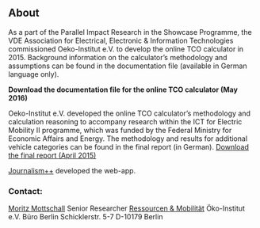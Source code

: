 ## About

As a part of the Parallel Impact Research in the Showcase Programme, the VDE Association for Electrical, Electronic & Information Technologies commissioned Oeko-Institut e.V. to develop the online TCO calculator in 2015. Background information on the calculator’s methodology and assumptions can be found in the documentation file (available in German language only). 

**Download the documentation file for the online TCO calculator (May 2016)**

Oeko-Institut e.V. developed the online TCO calculator’s methodology and calculation reasoning to accompany research within the ICT for Electric Mobility II programme, which was funded by the Federal Ministry for Economic Affairs and Energy. The methodology and results for additional vehicle categories can be found in the final report (in German). 
[Download the final report (April 2015)](http://ikt-em.de/_media-/Gesamtbericht_Wirtschaftlichkeit_von_Elektromobilitaet.pdf)

[Journalism++](http://www.jplusplus.org/en/) developed the web-app.

### Contact:

[Moritz Mottschall](http://www.oeko.de/das-institut/team/bereich/Ressourcen%20und%20Mobilit%C3%A4t/moritz-mottschall/)
Senior Researcher
[Ressourcen & Mobilität](http://www.oeko.de/das-institut/institutsbereiche/ressourcen-mobilitaet/)
Öko-Institut e.V. 
Büro Berlin
Schicklerstr. 5-7
D-10179 Berlin